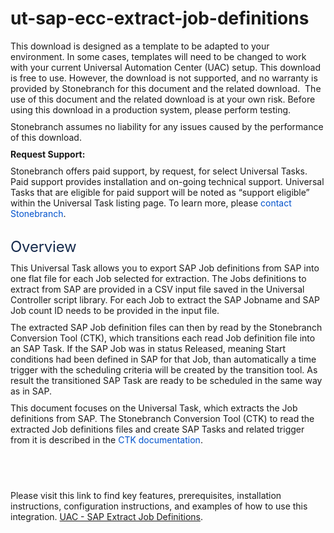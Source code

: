 # ut-sap-ecc-extract-job-definitions
<p style="margin: 10px 0px 0px; padding: 0px;">This download is designed as a template to be adapted to your environment. In some cases, templates will need to be changed to work with your current Universal Automation Center (UAC) setup. This download is free to use. However, the download is not supported, and no warranty is provided by Stonebranch for this document and the related download. &nbsp;The use of this document and the related download is at your own risk. Before using this download in a production system, please perform testing.&nbsp;</p>
<p style="margin: 10px 0px 0px; padding: 0px;">Stonebranch assumes no liability for any issues caused by the performance of this download.</p>
<p style="margin: 10px 0px 0px; padding: 0px;"><strong>Request Support:</strong></p>
<p style="margin: 10px 0px 0px; padding: 0px;">Stonebranch offers paid support, by request, for select Universal Tasks. Paid support provides installation and on-going technical support. Universal Tasks that are eligible for paid support will be noted as &ldquo;support eligible&rdquo; within the Universal Task listing page. To learn more, please&nbsp;<a class="external-link" href="https://www.stonebranch.com/request-quote" rel="nofollow" style="color: rgb(0, 82, 204); text-decoration: none;">contact Stonebranch</a>.</p>
<h1 style="margin: 30px 0px 0px; padding: 0px; color: rgb(23, 43, 77); font-size: 24px; line-height: 1.25; letter-spacing: -0.01em; font-weight: normal; text-transform: none; border-bottom-color: rgb(28, 57, 94);">Overview</h1>
<p style="margin: 10px 0px 0px; padding: 0px;">This Universal Task allows you to export SAP Job definitions from SAP into one flat file for each Job selected for extraction. The Jobs definitions to extract from SAP are provided in a CSV input file saved in the Universal Controller script library. For each Job to extract the SAP Jobname and SAP Job count ID needs to be provided in the input file.</p>
<p style="margin: 10px 0px 0px; padding: 0px;">The extracted SAP Job definition files can then by read by the Stonebranch Conversion Tool (CTK), which transitions each read Job definition file into an SAP Task. If the SAP Job was in status Released, meaning Start conditions had been defined in SAP for that Job, than automatically a time trigger with the scheduling criteria will be created by the transition tool. As result the transitioned SAP Task are ready to be scheduled in the same way as in SAP.</p>
<p style="margin: 10px 0px 0px; padding: 0px;">This document focuses on the Universal Task, which extracts the Job definitions from SAP. The Stonebranch Conversion Tool (CTK) to read the extracted Job definitions files and create SAP Tasks and related trigger from it is described in the&nbsp;<a href="https://docs.stonebranch.com/confluence/display/UC69/SAP" rel="nofollow" style="color: rgb(0, 82, 204); text-decoration: none;">CTK documentation</a>.</p>
<p style="margin: 10px 0px 0px; padding: 0px;"><br style="color: rgb(23, 43, 77); font-family: -apple-system, BlinkMacSystemFont, &quot;Segoe UI&quot;, Roboto, Oxygen, Ubuntu, &quot;Fira Sans&quot;, &quot;Droid Sans&quot;, &quot;Helvetica Neue&quot;, sans-serif; font-size: 14px; font-style: normal; font-variant-ligatures: normal; font-variant-caps: normal; font-weight: 400; letter-spacing: normal; orphans: 2; text-align: start; text-indent: 0px; text-transform: none; white-space: normal; widows: 2; word-spacing: 0px; -webkit-text-stroke-width: 0px; background-color: rgb(255, 255, 255); text-decoration-thickness: initial; text-decoration-style: initial; text-decoration-color: initial;"></p>

<p>&nbsp;</p>
Please visit this link to find key features, prerequisites, installation instructions, configuration instructions, and examples of how to use this integration. 
<a href="https://docs.stonebranch.com/confluence/display/UC69/UAC+-+SAP+Extract+Job+Definitions">UAC - SAP Extract Job Definitions</a>.&nbsp;</li>

